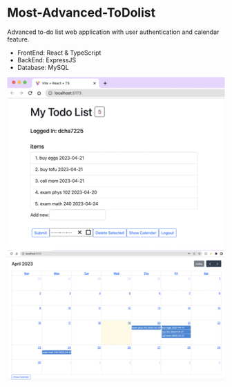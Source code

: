 # Most-Advanced-ToDolist
Advanced to-do list web application with user authentication and calendar feature.
 - FrontEnd: React & TypeScript 
 - BackEnd: ExpressJS 
 - Database: MySQL


![Screenshot](./images/sample.png)
![Screenshot2](./images/sampleCal.png)

